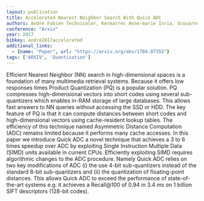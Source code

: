 ```yaml
---
layout: publication
title: Accelerated Nearest Neighbor Search With Quick ADC
authors: André Fabien Technicolor, Kermarrec Anne-marie Inria, Scouarnec Nicolas Le Technicolor
conference: "Arxiv"
year: 2017
bibkey: andré2017accelerated
additional_links:
  - {name: "Paper", url: "https://arxiv.org/abs/1704.07355"}
tags: ['ARXIV', 'Quantisation']
---
```

Efficient Nearest Neighbor (NN) search in high-dimensional spaces is a foundation of many multimedia retrieval systems. Because it offers low responses times Product Quantization (PQ) is a popular solution. PQ compresses high-dimensional vectors into short codes using several sub-quantizers which enables in-RAM storage of large databases. This allows fast answers to NN queries without accessing the SSD or HDD. The key feature of PQ is that it can compute distances between short codes and high-dimensional vectors using cache-resident lookup tables. The efficiency of this technique named Asymmetric Distance Computation (ADC) remains limited because it performs many cache accesses. In this paper we introduce Quick ADC a novel technique that achieves a 3 to 6 times speedup over ADC by exploiting Single Instruction Multiple Data (SIMD) units available in current CPUs. Efficiently exploiting SIMD requires algorithmic changes to the ADC procedure. Namely Quick ADC relies on two key modifications of ADC (i) the use 4-bit sub-quantizers instead of the standard 8-bit sub-quantizers and (ii) the quantization of floating-point distances. This allows Quick ADC to exceed the performance of state-of-the-art systems e.g. it achieves a Recall@100 of 0.94 in 3.4 ms on 1 billion SIFT descriptors (128-bit codes).
